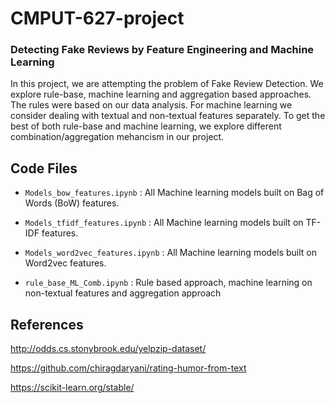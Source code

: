 # CMPUT-627-project

### Detecting Fake Reviews by Feature Engineering and Machine Learning


In this project, we are attempting the problem of Fake Review Detection. We explore rule-base, machine learning and aggregation based approaches. The rules were based on our data analysis. For machine learning we consider dealing with textual and non-textual features separately. To get the best of both rule-base and machine learning, we explore different combination/aggregation mehancism in our project.  

## Code Files

* `Models_bow_features.ipynb` : All Machine learning models built on Bag of Words (BoW) features.

* `Models_tfidf_features.ipynb` : All Machine learning models built on TF-IDF features.

* `Models_word2vec_features.ipynb` : All Machine learning models built on Word2vec features.

* `rule_base_ML_Comb.ipynb` : Rule based approach, machine learning on non-textual features and aggregation approach


## References

http://odds.cs.stonybrook.edu/yelpzip-dataset/

https://github.com/chiragdaryani/rating-humor-from-text

https://scikit-learn.org/stable/
